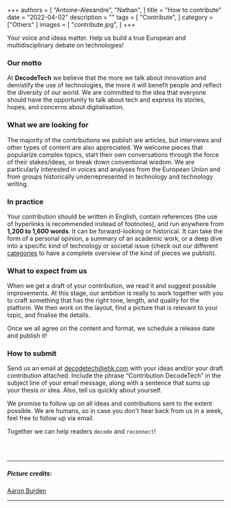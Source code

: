 +++
authors = [
    "Antoine-Alexandre", "Nathan",
]
title = "How to contribute"
date = "2022-04-02"
description = ""
tags = [ "Contribute",
]
category = ["Others" ]
images = [
    "contribute.jpg",
]
+++

Your voice and ideas matter. Help us build a true European and multidisciplinary debate on technologies! 

### Our motto
At **DecodeTech** we believe that the more we talk about innovation and demistify the use of technologies, the more it will benefit people and reflect the diversity of our world. We are committed to the idea that everyone should have the opportunity to talk about tech and express its stories, hopes, and concerns about digitalisation.

### What we are looking for
The majority of the contributions we publish are articles, but interviews and other types of content are also appreciated. We welcome pieces that popularize complex topics, start their own conversations through the force of their stakes/ideas, or break down conventional wisdom. We are particularly interested in voices and analyses from the European Union and from groups historically underrepresented in technology and technology writing.

### In practice
Your contribution should be written in English, contain references (the use of hyperlinks is recommended instead of footnotes), and run anywhere from **1,200 to 1,600 words**. It can be forward-looking or historical. It can take the form of a personal opinion, a summary of an academic work, or a deep dive into a specific kind of technology or societal issue (check out our different [categories](https://decodetech.eu/categories/) to have a complete overview of the kind of pieces we publish). 

### What to expect from us
When we get a draft of your contribution, we read it and suggest possible improvements. At this stage, our ambition is really to work together with you to craft something that has the right tone, length, and quality for the platform. We then work on the layout, find a picture that is relevant to your topic, and finalise the details.

Once we all agree on the content and format, we schedule a release date and publish it! 

### How to submit
Send us an email at [decodetech@etik.com](mailto:decodetech@etik.com) with your ideas and/or your draft contribution attached. Include the phrase “Contribution DecodeTech” in the subject line of your email message, along with a sentence that sums up your thesis or idea. Also, tell us quickly about yourself. 

We promise to follow up on all ideas and contributions sent to the extent possible. We are humans, so in case you don't hear back from us in a week, feel free to follow up via email. 

Together we can help readers `decode` and `reconnect`!
##### &nbsp; 

***
##### Picture credits:
[Aaron Burden](https://unsplash.com/photos/AXqMy8MSSdk) 
***
##### &nbsp; 
